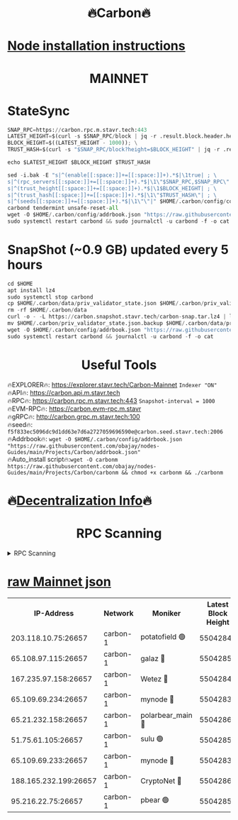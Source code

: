 <h1 align="center"> 🔥Carbon🔥</h1>

[Node installation instructions](https://github.com/obajay/nodes-Guides/tree/main/Projects/Carbon)
=
<h1 align="center"> MAINNET</h1>

# StateSync
```python
SNAP_RPC=https://carbon.rpc.m.stavr.tech:443
LATEST_HEIGHT=$(curl -s $SNAP_RPC/block | jq -r .result.block.header.height); \
BLOCK_HEIGHT=$((LATEST_HEIGHT - 1000)); \
TRUST_HASH=$(curl -s "$SNAP_RPC/block?height=$BLOCK_HEIGHT" | jq -r .result.block_id.hash)

echo $LATEST_HEIGHT $BLOCK_HEIGHT $TRUST_HASH

sed -i.bak -E "s|^(enable[[:space:]]+=[[:space:]]+).*$|\1true| ; \
s|^(rpc_servers[[:space:]]+=[[:space:]]+).*$|\1\"$SNAP_RPC,$SNAP_RPC\"| ; \
s|^(trust_height[[:space:]]+=[[:space:]]+).*$|\1$BLOCK_HEIGHT| ; \
s|^(trust_hash[[:space:]]+=[[:space:]]+).*$|\1\"$TRUST_HASH\"| ; \
s|^(seeds[[:space:]]+=[[:space:]]+).*$|\1\"\"|" $HOME/.carbon/config/config.toml
carbond tendermint unsafe-reset-all
wget -O $HOME/.carbon/config/addrbook.json "https://raw.githubusercontent.com/obajay/nodes-Guides/main/Projects/Carbon/addrbook.json"
sudo systemctl restart carbond && sudo journalctl -u carbond -f -o cat
```
# SnapShot (~0.9 GB) updated every 5 hours
```python
cd $HOME
apt install lz4
sudo systemctl stop carbond
cp $HOME/.carbon/data/priv_validator_state.json $HOME/.carbon/priv_validator_state.json.backup
rm -rf $HOME/.carbon/data
curl -o - -L https://carbon.snapshot.stavr.tech/carbon-snap.tar.lz4 | lz4 -c -d - | tar -x -C $HOME/.carbon --strip-components 2
mv $HOME/.carbon/priv_validator_state.json.backup $HOME/.carbon/data/priv_validator_state.json
wget -O $HOME/.carbon/config/addrbook.json "https://raw.githubusercontent.com/obajay/nodes-Guides/main/Projects/Carbon/addrbook.json"
sudo systemctl restart carbond && journalctl -u carbond -f -o cat
```

 <h1 align="center"> Useful Tools</h1>

🔥EXPLORER🔥:     https://explorer.stavr.tech/Carbon-Mainnet        `Indexer "ON"` \
🔥API🔥:          https://carbon.api.m.stavr.tech \
🔥RPC🔥:          https://carbon.rpc.m.stavr.tech:443              `Snapshot-interval = 1000` \
🔥EVM-RPC🔥:      https://carbon.evm-rpc.m.stavr \
🔥gRPC🔥:         http://carbon.grpc.m.stavr.tech:100 \
🔥seed🔥:      `f5f833ec5096dc9d1dd63e7d6a2727059696590e@carbon.seed.stavr.tech:2006` \
🔥Addrbook🔥:  `wget -O $HOME/.carbon/config/addrbook.json "https://raw.githubusercontent.com/obajay/nodes-Guides/main/Projects/Carbon/addrbook.json"` \
🔥Auto_install script🔥:`wget -O carbonm https://raw.githubusercontent.com/obajay/nodes-Guides/main/Projects/Carbon/carbonm && chmod +x carbonm && ./carbonm`

🔥[Decentralization Info](https://github.com/obajay/StateSync-snapshots/tree/main/Projects/Carbon/Decentralization)🔥
=
<h1 align="center"> RPC Scanning</h1>

<details>
<summary>RPC Scanning</summary>

<h2 align="center"> We scan nodes in real time every 4 hours. And we provide the final result of RPC endpoints.
We cannot influence the operation of these nodes in any way. </h2>


```python
If Voting Power is higher than 0 --> then the Node is a validator of the network and may be subject to attack and be a potential threat to the chain.
```
```python
We marked such validators with a red symbol
```

</details>

[raw Mainnet json](https://rpc-check.carbonm.stavr.tech/carbonm/rpc-carbonm-result.json)
=


<table><tr><th>IP-Address</th><th>Network</th><th>Moniker</th><th>Latest Block Height</th><th>Earliest Block Height</th><th>Catching Up</th><th>Tx Index</th><th>Voting Power</th><th>Scan Time</th></tr><tr><td>203.118.10.75:26657</td><td>carbon-1</td><td>potatofield 🟢</td><td>55042843</td><td>21164241</td><td>False</td><td>on</td><td>0</td><td>2024-03-18T20:42:12.279635003UTC</td></tr><tr><td>65.108.97.115:26657</td><td>carbon-1</td><td>galaz 🔴</td><td>55042858</td><td>47374001</td><td>False</td><td>on</td><td>10456508274</td><td>2024-03-18T20:42:44.613410568UTC</td></tr><tr><td>167.235.97.158:26657</td><td>carbon-1</td><td>Wetez 🔴</td><td>55042847</td><td>48067570</td><td>False</td><td>on</td><td>1374263490</td><td>2024-03-18T20:42:18.608141988UTC</td></tr><tr><td>65.109.69.234:26657</td><td>carbon-1</td><td>mynode 🔴</td><td>55042837</td><td>53160001</td><td>False</td><td>off</td><td>12069299220</td><td>2024-03-18T20:42:01.216372179UTC</td></tr><tr><td>65.21.232.158:26657</td><td>carbon-1</td><td>polarbear_main 🔴</td><td>55042860</td><td>54286001</td><td>False</td><td>on</td><td>10709480498</td><td>2024-03-18T20:42:49.253930057UTC</td></tr><tr><td>51.75.61.105:26657</td><td>carbon-1</td><td>sulu 🟢</td><td>55042852</td><td>54542001</td><td>False</td><td>off</td><td>0</td><td>2024-03-18T20:42:27.718582008UTC</td></tr><tr><td>65.109.69.233:26657</td><td>carbon-1</td><td>mynode 🔴</td><td>55042837</td><td>54660001</td><td>False</td><td>off</td><td>8100393934</td><td>2024-03-18T20:42:00.924538185UTC</td></tr><tr><td>188.165.232.199:26657</td><td>carbon-1</td><td>CryptoNet 🔴</td><td>55042860</td><td>54710001</td><td>False</td><td>off</td><td>3509554143</td><td>2024-03-18T20:42:48.965386394UTC</td></tr><tr><td>95.216.22.75:26657</td><td>carbon-1</td><td>pbear 🟢</td><td>55042854</td><td>54930001</td><td>False</td><td>on</td><td>0</td><td>2024-03-18T20:42:32.089998872UTC</td></tr></table>
